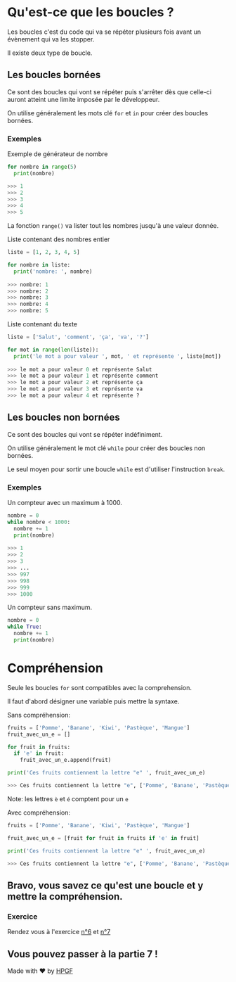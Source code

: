 # Qu'est-ce que les boucles ?

Les boucles c'est du code qui va se répéter plusieurs fois avant un évènement qui va les stopper.

Il existe deux type de boucle.

## Les boucles bornées

Ce sont des boucles qui vont se répéter puis s'arrêter dès que celle-ci auront atteint une limite imposée par le développeur.

On utilise généralement les mots clé `for` et `in` pour créer des boucles bornées.

### Exemples

Exemple de générateur de nombre
```python
for nombre in range(5)
  print(nombre)

>>> 1
>>> 2
>>> 3
>>> 4
>>> 5
```

La fonction `range()` va lister tout les nombres jusqu'à une valeur donnée.

Liste contenant des nombres entier
```python
liste = [1, 2, 3, 4, 5]

for nombre in liste:
  print('nombre: ', nombre)
  
>>> nombre: 1
>>> nombre: 2
>>> nombre: 3
>>> nombre: 4
>>> nombre: 5
```

Liste contenant du texte
```python
liste = ['Salut', 'comment', 'ça', 'va', '?']

for mot in range(len(liste)):
  print('le mot a pour valeur ', mot, ' et représente ', liste[mot])
  
>>> le mot a pour valeur 0 et représente Salut
>>> le mot a pour valeur 1 et représente comment
>>> le mot a pour valeur 2 et représente ça
>>> le mot a pour valeur 3 et représente va
>>> le mot a pour valeur 4 et représente ?
```

## Les boucles non bornées

Ce sont des boucles qui vont se répéter indéfiniment.

On utilise généralement le mot clé `while` pour créer des boucles non bornées.

Le seul moyen pour sortir une boucle `while` est d'utiliser l'instruction `break`.

### Exemples

Un compteur avec un maximum à 1000.
```python
nombre = 0
while nombre < 1000:
  nombre += 1
  print(nombre)
  
>>> 1
>>> 2
>>> 3
>>> ...
>>> 997
>>> 998
>>> 999
>>> 1000
```

Un compteur sans maximum.
```python
nombre = 0
while True:
  nombre += 1
  print(nombre)
```

# Compréhension

Seule les boucles `for` sont compatibles avec la comprehension.

Il faut d'abord désigner une variable puis mettre la syntaxe.

Sans compréhension:
```python
fruits = ['Pomme', 'Banane', 'Kiwi', 'Pastèque', 'Mangue']
fruit_avec_un_e = []

for fruit in fruits:
  if 'e' in fruit:
    fruit_avec_un_e.append(fruit)

print('Ces fruits contiennent la lettre "e" ', fruit_avec_un_e)

>>> Ces fruits contiennent la lettre "e", ['Pomme', 'Banane', 'Pastèque', 'Mangue']
```

Note: les lettres `è` et `é` comptent pour un `e`

Avec compréhension:
```python
fruits = ['Pomme', 'Banane', 'Kiwi', 'Pastèque', 'Mangue']

fruit_avec_un_e = [fruit for fruit in fruits if 'e' in fruit]

print('Ces fruits contiennent la lettre "e" ', fruit_avec_un_e)

>>> Ces fruits contiennent la lettre "e", ['Pomme', 'Banane', 'Pastèque', 'Mangue']
```

## Bravo, vous savez ce qu'est une boucle et y mettre la compréhension.

### Exercice
Rendez vous à l'exercice [n°6](https://github.com/ArticOff/TravauxPratique-sur-Python/blob/main/ex%206.%201%2C%202%20ou%203%20%3F.py) et [n°7](https://github.com/ArticOff/TravauxPratique-sur-Python/blob/main/ex%207.%20Tu%20as%20fait%20tes%20devoirs%20%3F.py)

## Vous pouvez passer à la partie 7 !

Made with ❤️ by [HPGF](https://discord.gg/kNNa8P3Ajy)
